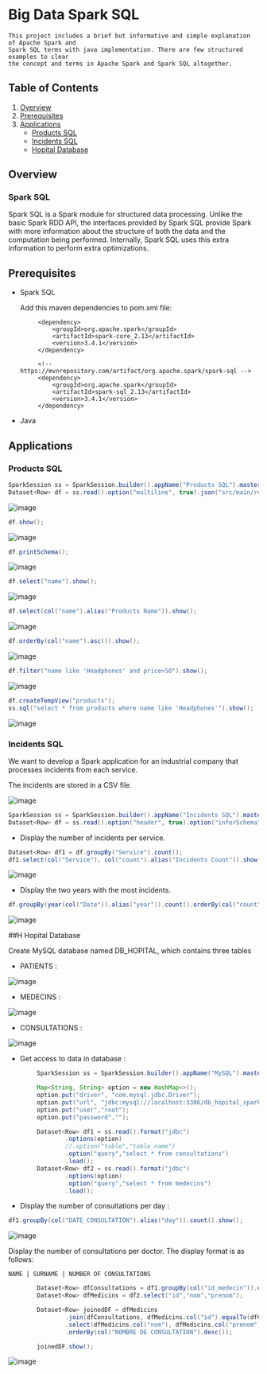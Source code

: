 # Big Data Spark SQL


```
This project includes a brief but informative and simple explanation of Apache Spark and
Spark SQL terms with java implementation. There are few structured examples to clear
the concept and terms in Apache Spark and Spark SQL altogether.
```

## Table of Contents
1. [Overview](#overview)
2. [Prerequisites](#prerequisites)
3. [Applications](#applications)
   * [Products SQL](#products-sql)
   * [Incidents SQL](#incidents-sql)
   * [Hopital Database](#hopital-database)


## Overview

### Spark SQL

Spark SQL is a Spark module for structured data processing. Unlike the basic Spark RDD API, the interfaces provided by Spark SQL provide Spark with more information about the structure of both the data and the computation being performed. Internally, Spark SQL uses this extra information to perform extra optimizations.

## Prerequisites

 * Spark SQL

   Add this maven dependencies to pom.xml file:
   
   ```maven
        <dependency>
            <groupId>org.apache.spark</groupId>
            <artifactId>spark-core_2.13</artifactId>
            <version>3.4.1</version>
        </dependency>

        <!-- https://mvnrepository.com/artifact/org.apache.spark/spark-sql -->
        <dependency>
            <groupId>org.apache.spark</groupId>
            <artifactId>spark-sql_2.13</artifactId>
            <version>3.4.1</version>
        </dependency>
   ```

 * Java

## Applications

### Products SQL

```java
SparkSession ss = SparkSession.builder().appName("Products SQL").master("local[*]").getOrCreate();
Dataset<Row> df = ss.read().option("multiline", true).json("src/main/resources/products.json");
```

![image](https://github.com/el-moudni-hicham/bigdata-spark-sql/assets/85403056/5a8c3ffa-3748-4dce-b16c-051d1029f8b6)

```java
df.show();
```

![image](https://github.com/el-moudni-hicham/bigdata-spark-sql/assets/85403056/736c66c5-a3ce-446e-83e0-297276e532fb)


```java
df.printSchema();
```

![image](https://github.com/el-moudni-hicham/bigdata-spark-sql/assets/85403056/fc9c279b-731f-499f-b0a8-aa016576bf0d)

```java
df.select("name").show();        
```

![image](https://github.com/el-moudni-hicham/bigdata-spark-sql/assets/85403056/2aae07ec-36da-474a-b26b-002b3b20c944)


```java
df.select(col("name").alias("Products Name")).show();
```

![image](https://github.com/el-moudni-hicham/bigdata-spark-sql/assets/85403056/782d2ee3-0f14-4f9f-9b3e-c86bf081bfa3)


```java
df.orderBy(col("name").asc()).show();
```

![image](https://github.com/el-moudni-hicham/bigdata-spark-sql/assets/85403056/6f68a29b-aab4-4a70-b009-fc2a3d74b1e0)


```java
df.filter("name like 'Headphones' and price>50").show();
```

![image](https://github.com/el-moudni-hicham/bigdata-spark-sql/assets/85403056/7057e067-ce9b-4566-8785-7ea9f678d340)


```java
df.createTempView("products");
ss.sql("select * from products where name like 'Headphones'").show();
```

![image](https://github.com/el-moudni-hicham/bigdata-spark-sql/assets/85403056/d5c1837d-dca5-4ab1-a63d-613f9f8ab234)


### Incidents SQL
We want to develop a Spark application for an industrial company that processes incidents from each service. 

The incidents are stored in a CSV file.

![image](https://github.com/el-moudni-hicham/bigdata-spark-sql/assets/85403056/a0119451-b944-4662-a07a-3ce56b89fa6e)

```java
SparkSession ss = SparkSession.builder().appName("Incidents SQL").master("local[*]").getOrCreate();
Dataset<Row> df = ss.read().option("header", true).option("inferSchema", true).csv("src/main/resources/incidents.csv");
```

* Display the number of incidents per service.

```java
Dataset<Row> df1 = df.groupBy("Service").count();
df1.select(col("Service"), col("count").alias("Incidents Count")).show();
```

![image](https://github.com/el-moudni-hicham/bigdata-spark-sql/assets/85403056/34972b5f-83c0-4720-8186-60733427a6cb)

* Display the two years with the most incidents.

```java
df.groupBy(year(col("Date")).alias("year")).count().orderBy(col("count").desc()).limit(2).show();
```

![image](https://github.com/el-moudni-hicham/bigdata-spark-sql/assets/85403056/80354378-c621-45ac-8f09-a12ea7eed294)

##H Hopital Database

 Create MySQL database named DB_HOPITAL, which contains three tables 
 
 * PATIENTS :

![image](https://github.com/el-moudni-hicham/bigdata-spark-sql/assets/85403056/12cd8ab1-d6d5-4f85-b1d7-5162608c6b83)

 * MEDECINS :

![image](https://github.com/el-moudni-hicham/bigdata-spark-sql/assets/85403056/23e115fb-f9ed-42a0-a1b8-5d6ce0fe332c)

 * CONSULTATIONS :

![image](https://github.com/el-moudni-hicham/bigdata-spark-sql/assets/85403056/3a488794-074a-4189-89bf-7969e8a8674b)

* Get access to data in database :
  
```java
        SparkSession ss = SparkSession.builder().appName("MySQL").master("local[*]").getOrCreate();

        Map<String, String> option = new HashMap<>();
        option.put("driver", "com.mysql.jdbc.Driver");
        option.put("url", "jdbc:mysql://localhost:3306/db_hopital_spark");
        option.put("user","root");
        option.put("password","");

        Dataset<Row> df1 = ss.read().format("jdbc")
                .options(option)
                //.option("table","table_name")
                .option("query","select * from consultations")
                .load();
        Dataset<Row> df2 = ss.read().format("jdbc")
                .options(option)
                .option("query","select * from medecins")
                .load();
```

* Display the number of consultations per day :

```java
df1.groupBy(col("DATE_CONSULTATION").alias("day")).count().show();
```

![image](https://github.com/el-moudni-hicham/bigdata-spark-sql/assets/85403056/9dfd46f1-5606-46d7-91d8-b24a300b631c)


Display the number of consultations per doctor. The display format is as follows:

`NAME | SURNAME | NUMBER OF CONSULTATIONS`

```java
        Dataset<Row> dfConsultations = df1.groupBy(col("id_medecin")).count();
        Dataset<Row> dfMedicins = df2.select("id","nom","prenom");

        Dataset<Row> joinedDF = dfMedicins
                .join(dfConsultations, dfMedicins.col("id").equalTo(dfConsultations.col("id_medecin")), "inner")
                .select(dfMedicins.col("nom"), dfMedicins.col("prenom"), dfConsultations.col("count").alias("NOMBRE DE CONSULTATION"))
                .orderBy(col("NOMBRE DE CONSULTATION").desc());

        joinedDF.show();
```

![image](https://github.com/el-moudni-hicham/bigdata-spark-sql/assets/85403056/a20eaf6d-cdaf-4864-a2e9-8122f7724aab)

